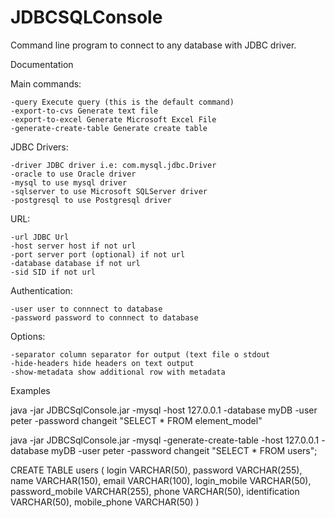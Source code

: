 # JDBCSQLConsole
Command line program to connect to any database with JDBC driver.


Documentation

Main commands:

    -query Execute query (this is the default command)
    -export-to-cvs Generate text file
    -export-to-excel Generate Microsoft Excel File
    -generate-create-table Generate create table

JDBC Drivers:

    -driver JDBC driver i.e: com.mysql.jdbc.Driver
    -oracle to use Oracle driver
    -mysql to use mysql driver
    -sqlserver to use Microsoft SQLServer driver
    -postgresql to use Postgresql driver

URL:

    -url JDBC Url
    -host server host if not url
    -port server port (optional) if not url
    -database database if not url
    -sid SID if not url

Authentication:

    -user user to connnect to database
    -password password to connnect to database

Options:

    -separator column separator for output (text file o stdout
    -hide-headers hide headers on text output
    -show-metadata show additional row with metadata

Examples

java -jar JDBCSqlConsole.jar -mysql -host 127.0.0.1 -database myDB -user peter -password changeit "SELECT * FROM element_model"

java -jar JDBCSqlConsole.jar -mysql -generate-create-table -host 127.0.0.1 -database myDB -user peter -password changeit "SELECT * FROM users";

CREATE TABLE users ( login VARCHAR(50), password VARCHAR(255), name VARCHAR(150), email VARCHAR(100), login_mobile VARCHAR(50), password_mobile VARCHAR(255), phone VARCHAR(50), identification VARCHAR(50), mobile_phone VARCHAR(50) )



